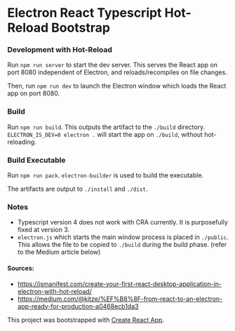 # Electron React Typescript Hot-Reload Bootstrap

### Development with Hot-Reload 
Run `npm run server` to start the dev server. This serves the React app on port 8080 independent of Electron, and
reloads/recompiles on file changes.

Then, run `npm run dev` to launch the Electron window which loads the React app on port 8080.

### Build
Run `npm run build`. This outputs the artifact to the `./build` directory.
`ELECTRON_IS_DEV=0 electron .` will start the app on `./build`, without hot-reloading.

### Build Executable
Run `npm run pack`.
`electron-builder` is used to build the executable.

The artifacts are output to `./install` and `./dist`.

### Notes
* Typescript version 4 does not work with CRA currently. It is purposefully fixed at version 3.
* `electron.js` which starts the main window process is placed in `./public`. This allows
the file to be copied to `./build` during the build phase. (refer to the Medium article below)

#### Sources:
* https://jsmanifest.com/create-your-first-react-desktop-application-in-electron-with-hot-reload/
* https://medium.com/@kitze/%EF%B8%8F-from-react-to-an-electron-app-ready-for-production-a0468ecb1da3

This project was bootstrapped with [Create React App](https://github.com/facebook/create-react-app).
